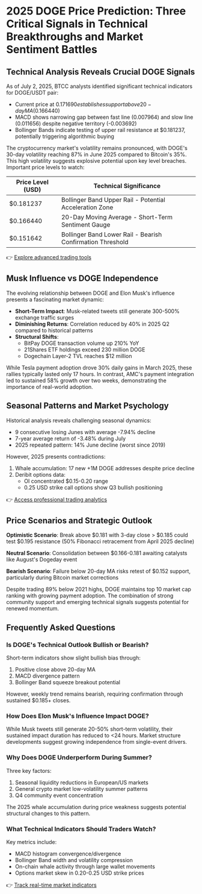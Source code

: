 # 2025 DOGE Price Prediction: Three Critical Signals in Technical Breakthroughs and Market Sentiment Battles

## Technical Analysis Reveals Crucial DOGE Signals

As of July 2, 2025, BTCC analysts identified significant technical indicators for DOGE/USDT pair:

- Current price at $0.171690 establishes support above 20-day MA ($0.166440)
- MACD shows narrowing gap between fast line (0.007964) and slow line (0.011656) despite negative territory (-0.003692)
- Bollinger Bands indicate testing of upper rail resistance at $0.181237, potentially triggering algorithmic buying

The cryptocurrency market's volatility remains pronounced, with DOGE's 30-day volatility reaching 87% in June 2025 compared to Bitcoin's 35%. This high volatility suggests explosive potential upon key level breaches. Important price levels to watch:

| Price Level (USD) | Technical Significance |
|-------------------|------------------------|
| $0.181237         | Bollinger Band Upper Rail - Potential Acceleration Zone |
| $0.166440         | 20-Day Moving Average - Short-Term Sentiment Gauge |
| $0.151642         | Bollinger Band Lower Rail - Bearish Confirmation Threshold |

👉 [Explore advanced trading tools](https://bit.ly/okx-bonus)

## Musk Influence vs DOGE Independence

The evolving relationship between DOGE and Elon Musk's influence presents a fascinating market dynamic:

- **Short-Term Impact**: Musk-related tweets still generate 300-500% exchange traffic surges
- **Diminishing Returns**: Correlation reduced by 40% in 2025 Q2 compared to historical patterns
- **Structural Shifts**: 
  - BitPay DOGE transaction volume up 210% YoY
  - 21Shares ETF holdings exceed 230 million DOGE
  - Dogechain Layer-2 TVL reaches $12 million

While Tesla payment adoption drove 30% daily gains in March 2025, these rallies typically lasted only 17 hours. In contrast, AMC's payment integration led to sustained 58% growth over two weeks, demonstrating the importance of real-world adoption.

## Seasonal Patterns and Market Psychology

Historical analysis reveals challenging seasonal dynamics:

- 9 consecutive losing Junes with average -7.94% decline
- 7-year average return of -3.48% during July
- 2025 repeated pattern: 14% June decline (worst since 2019)

However, 2025 presents contradictions:

1. Whale accumulation: 17 new +1M DOGE addresses despite price decline
2. Deribit options data:
   - OI concentrated $0.15-0.20 range
   - 0.25 USD strike call options show Q3 bullish positioning

👉 [Access professional trading analytics](https://bit.ly/okx-bonus)

## Price Scenarios and Strategic Outlook

**Optimistic Scenario**: Break above $0.181 with 3-day close > $0.185 could test $0.195 resistance (50% Fibonacci retracement from April 2025 decline)

**Neutral Scenario**: Consolidation between $0.166-0.181 awaiting catalysts like August's Dogeday event

**Bearish Scenario**: Failure below 20-day MA risks retest of $0.152 support, particularly during Bitcoin market corrections

Despite trading 89% below 2021 highs, DOGE maintains top 10 market cap ranking with growing payment adoption. The combination of strong community support and emerging technical signals suggests potential for renewed momentum.

## Frequently Asked Questions

### Is DOGE's Technical Outlook Bullish or Bearish?

Short-term indicators show slight bullish bias through:
1. Positive close above 20-day MA
2. MACD divergence pattern
3. Bollinger Band squeeze breakout potential

However, weekly trend remains bearish, requiring confirmation through sustained $0.185+ closes.

### How Does Elon Musk's Influence Impact DOGE?

While Musk tweets still generate 20-50% short-term volatility, their sustained impact duration has reduced to <24 hours. Market structure developments suggest growing independence from single-event drivers.

### Why Does DOGE Underperform During Summer?

Three key factors:
1. Seasonal liquidity reductions in European/US markets
2. General crypto market low-volatility summer patterns
3. Q4 community event concentration

The 2025 whale accumulation during price weakness suggests potential structural changes to this pattern.

### What Technical Indicators Should Traders Watch?

Key metrics include:
- MACD histogram convergence/divergence
- Bollinger Band width and volatility compression
- On-chain whale activity through large wallet movements
- Options market skew in 0.20-0.25 USD strike prices

👉 [Track real-time market indicators](https://bit.ly/okx-bonus)